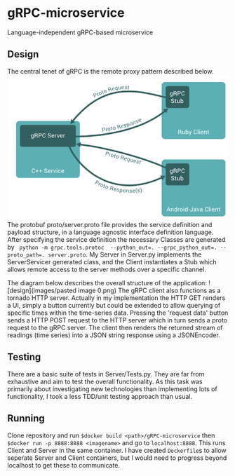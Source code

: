 # gRPC-microservice
Language-independent gRPC-based microservice

## Design
The central tenet of gRPC is the remote proxy pattern described below.
![gRPC](images/gRPC-1.png)
The protobuf proto/server.proto file provides the service definition and payload structure, in a language agnostic interface definition language. After specifying the service definition the necessary Classes are generated by `
python -m grpc.tools.protoc  --python_out=. --grpc_python_out=. --proto_path=. server.proto`. My Server in Server.py implements the ServerServicer generated class, and the Client instantiates a Stub which allows remote access to the server methods over a specific channel.

The diagram below describes the overall structure of the application:
![design](images/pasted image 0.png)
The gRPC client also functions as a tornado HTTP server.
Actually in my implementation the HTTP GET renders a UI, simply a button currently but could be extended to allow querying of specific times within the time-series data. 
Pressing the 'request data' button sends a HTTP POST request to the HTTP server which in turn sends a proto request to the gRPC server. 
The client then renders the returned stream of readings (time series) into a JSON string response using a JSONEncoder. 
## Testing
There are a basic suite of tests in Server/Tests.py. They are far from exhaustive and aim to test the overall functionality. As this task was primarily about investigating new technologies than implementing lots of functionality, I took a less TDD/unit testing approach than usual.

## Running
Clone repository and run `$docker build <path>/gRPC-microservice` then `$docker run -p 8888:8888 <imagename>` and go to `localhost:8888`. This runs Client and Server in  the same container. I have created `Dockerfile`s to allow seperate Server and Client containers, but I would need to progress beyond localhost to get these to communicate. 